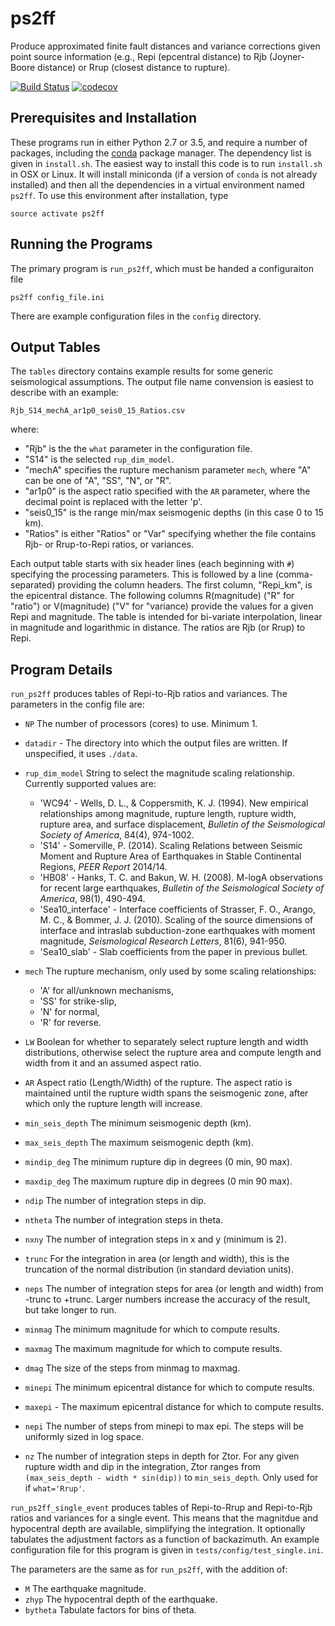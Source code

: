 ps2ff
=====
Produce approximated finite fault distances and variance corrections given
point source information (e.g., Repi (epcentral distance) to Rjb (Joyner-Boore
distance) or Rrup (closest distance to rupture).

[![Build Status](https://travis-ci.org/usgs/ps2ff.svg?branch=master)](https://travis-ci.org/usgs/ps2ff)
[![codecov](https://codecov.io/gh/usgs/ps2ff/branch/master/graph/badge.svg)](https://codecov.io/gh/usgs/ps2ff)


Prerequisites and Installation
------------------------------
These programs run in either Python 2.7 or 3.5, and require a number of
packages, including the [conda](https://conda.io/docs/) package manager.
The dependency list is given in `install.sh`. The easiest way to install
this code is to run `install.sh` in OSX or Linux. It will install
miniconda (if a version of `conda` is not already installed) and then all
the dependencies in a virtual environment named `ps2ff`. To use this
environment after installation, type
```
source activate ps2ff
```

Running the Programs
--------------------
The primary program is `run_ps2ff`, which must be handed a configuraiton file
```
ps2ff config_file.ini
```
There are example configuration files in the `config` directory. 

Output Tables
-------------
The `tables` directory contains example results for some generic seismological
assumptions. The output file name convension is easiest to describe with an
example:
```
Rjb_S14_mechA_ar1p0_seis0_15_Ratios.csv
```
where:
 - "Rjb" is the the `what` parameter in the configuration file.
 - "S14" is the selected `rup_dim_model`.
 - "mechA" specifies the rupture mechanism parameter `mech`, where "A" can
   be one of "A", "SS", "N", or "R".
 - "ar1p0" is the aspect ratio specified with the `AR` parameter, where the
   decimal point is replaced with the letter 'p'.
 - "seis0_15" is the range min/max seismogenic depths (in this case 0 to 15
   km).
 - "Ratios" is either "Ratios" or "Var" specifying whether the file contains
   Rjb- or Rrup-to-Repi ratios, or variances.

Each output table starts with six header lines (each beginning with `#`)
specifying the processing parameters. This is followed by a line
(comma-separated) providing the column headers. The first column, "Repi_km",
is the epicentral distance. The following columns R(magnitude) ("R" for
"ratio") or V(magnitude) ("V" for "variance) provide the values for a given
Repi and magnitude. The table is intended for bi-variate interpolation, linear
in magnitude and logarithmic in distance. The ratios are Rjb (or Rrup) to Repi.


Program Details
---------------

`run_ps2ff` produces tables of Repi-to-Rjb ratios and variances. The 
parameters in the config file are:

- `NP` The number of processors (cores) to use. Minimum 1.

- `datadir` - The directory into which the output files are written. If
  unspecified, it uses `./data`.

- `rup_dim_model` String to select the magnitude scaling relationship.
  Currently supported values are:

  - 'WC94' - Wells, D. L., & Coppersmith, K. J. (1994). New empirical 
    relationships among magnitude, rupture length, rupture width, rupture area,
    and surface displacement, *Bulletin of the Seismological Society of 
    America*, 84(4), 974-1002.
  - 'S14' - Somerville, P. (2014). Scaling Relations between Seismic Moment and 
    Rupture Area of Earthquakes in Stable Continental Regions, *PEER Report*
    2014/14.
  - 'HB08' - Hanks, T. C. and Bakun, W. H. (2008). M-logA observations for 
    recent large earthquakes, *Bulletin of the Seismological Society of 
    America*, 98(1), 490-494.
  - 'Sea10_interface' - Interface coefficients of Strasser, F. O., Arango, 
    M. C., & Bommer, J. J. (2010). Scaling of the source dimensions of 
    interface and intraslab subduction-zone earthquakes with moment magnitude,
    *Seismological Research Letters*, 81(6), 941-950.
  - 'Sea10_slab' - Slab coefficients from the paper in previous bullet.

- `mech` The rupture mechanism, only used by some scaling relationships:

  - 'A' for all/unknown mechanisms,
  - 'SS' for strike-slip,
  - 'N' for normal,
  - 'R' for reverse.

- `LW` Boolean for whether to separately select rupture length and width
  distributions, otherwise select the rupture area and compute length and
  width from it and an assumed aspect ratio. 

- `AR` Aspect ratio (Length/Width) of the rupture. The aspect ratio is
  maintained until the rupture width spans the seismogenic zone, after
  which only the rupture length will increase.

- `min_seis_depth` The minimum seismogenic depth (km).

- `max_seis_depth` The maximum seismogenic depth (km).

- `mindip_deg` The minimum rupture dip in degrees (0 min, 90 max).

- `maxdip_deg` The maximum rupture dip in degrees (0 min 90 max).

- `ndip` The number of integration steps in dip.

- `ntheta` The number of integration steps in theta.

- `nxny` The number of integration steps in x and y (minimum is 2).

- `trunc` For the integration in area (or length and width), this is the 
  truncation of the normal distribution (in standard deviation units).

- `neps` The number of integration steps for area (or length and width)
  from -trunc to +trunc. Larger numbers increase the accuracy of the result,
  but take longer to run.

- `minmag` The minimum magnitude for which to compute results.

- `maxmag` The maximum magnitude for which to compute results.

- `dmag` The size of the steps from minmag to maxmag.

- `minepi` The minimum epicentral distance for which to compute results.

- `maxepi` - The maximum epicentral distance for which to compute results.

- `nepi` The number of steps from minepi to max epi. The steps will be 
   uniformly sized in log space.

- `nz` The number of integration steps in depth for Ztor. For any given
  rupture width and dip in the integration, Ztor ranges from 
  `(max_seis_depth - width * sin(dip))` to `min_seis_depth`. Only used for
  if `what='Rrup'`. 


`run_ps2ff_single_event` produces tables of Repi-to-Rrup and Repi-to-Rjb
ratios and variances for a single event. This means that the magnitdue and
hypocentral depth are available, simplifying the integration. It optionally 
tabulates the adjustment factors as a function of backazimuth. An example 
configuration file for this program is given in
`tests/config/test_single.ini`.

The parameters are the same as for `run_ps2ff`, with the addition of:
- `M` The earthquake magnitude.
- `zhyp` The hypocentral depth of the earthquake.
- `bytheta` Tabulate factors for bins of theta.
